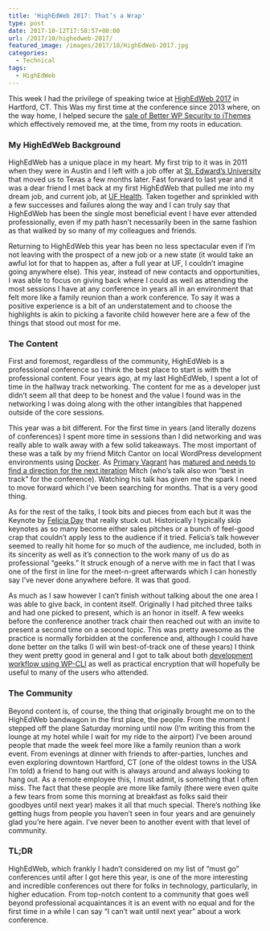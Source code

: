 ```yaml
---
title: 'HighEdWeb 2017: That’s a Wrap'
type: post
date: 2017-10-12T17:58:57+00:00
url: /2017/10/highedweb-2017/
featured_image: /images/2017/10/HighEdWeb-2017.jpg
categories:
  - Technical
tags:
  - HighEdWeb
---
```


This week I had the privilege of speaking twice at [HighEdWeb 2017][1] in Hartford, CT. This Was my first time at the conference since 2013 where, on the way home, I helped secure the [sale of Better WP Security to iThemes][2] which effectively removed me, at the time, from my roots in education.

### My HighEdWeb Background

HighEdWeb has a unique place in my heart. My first trip to it was in 2011 when they were in Austin and I left with a job offer at [St. Edward’s University][3] that moved us to Texas a few months later. Fast forward to last year and it was a dear friend I met back at my first HighEdWeb that pulled me into my dream job, and current job, at [UF Health][4]. Taken together and sprinkled with a few successes and failures along the way and I can truly say that HighEdWeb has been the single most beneficial event I have ever attended professionally, even if my path hasn’t necessarily been in the same fashion as that walked by so many of my colleagues and friends.

Returning to HighEdWeb this year has been no less spectacular even if I’m not leaving with the prospect of a new job or a new state (it would take an awful lot for that to happen as, after a full year at UF, I couldn’t imagine going anywhere else). This year, instead of new contacts and opportunities, I was able to focus on giving back where I could as well as attending the most sessions I have at any conference in years all in an environment that felt more like a family reunion than a work conference. To say it was a positive experience is a bit of an understatement and to choose the highlights is akin to picking a favorite child however here are a few of the things that stood out most for me.

### The Content

First and foremost, regardless of the community, HighEdWeb is a professional conference so I think the best place to start is with the professional content. Four years ago, at my last HighEdWeb, I spent a lot of time in the hallway track networking. The content for me as a developer just didn’t seem all that deep to be honest and the value I found was in the networking I was doing along with the other intangibles that happened outside of the core sessions.

This year was a bit different. For the first time in years (and literally dozens of conferences) I spent more time in sessions than I did networking and was really able to walk away with a few solid takeaways. The most important of these was a talk by my friend Mitch Cantor on local WordPress development environments using [Docker][5]. As [Primary Vagrant][6] has [matured and needs to find a direction for the next iteration][7] Mitch (who’s talk also won “best in track” for the conference). Watching his talk has given me the spark I need to move forward which I’ve been searching for months. That is a very good thing.

As for the rest of the talks, I took bits and pieces from each but it was the Keynote by [Felicia Day][8] that really stuck out. Historically I typically skip keynotes as so many become either sales pitches or a bunch of feel-good crap that couldn’t apply less to the audience if it tried. Felicia’s talk however seemed to really hit home for so much of the audience, me included, both in its sincerity as well as it’s connection to the work many of us do as professional “geeks.” It struck enough of a nerve with me in fact that I was one of the first in line for the meet-n-greet afterwards which I can honestly say I’ve never done anywhere before. It was that good.

As much as I saw however I can’t finish without talking about the one area I was able to give back, in content itself. Originally I had pitched three talks and had one picked to present, which is an honor in itself. A few weeks before the conference another track chair then reached out with an invite to present a second time on a second topic. This was pretty awesome as the practice is normally forbidden at the conference and, although I could have done better on the talks (I will win best-of-track one of these years) I think they went pretty good in general and I got to talk about both [development workflow using WP-CLI][9] as well as practical encryption that will hopefully be useful to many of the users who attended.

### The Community

Beyond content is, of course, the thing that originally brought me on to the HighEdWeb bandwagon in the first place, the people. From the moment I stepped off the plane Saturday morning until now (I’m writing this from the lounge at my hotel while I wait for my ride to the airport) I’ve been around people that made the week feel more like a family reunion than a work event. From evenings at dinner with friends to after-parties, lunches and even exploring downtown Hartford, CT (one of the oldest towns in the USA I’m told) a friend to hang out with is always around and always looking to hang out. As a remote employee this, I must admit, is something that I often miss. The fact that these people are more like family (there were even quite a few tears from some this morning at breakfast as folks said their goodbyes until next year) makes it all that much special. There’s nothing like getting hugs from people you haven’t seen in four years and are genuinely glad you’re here again. I’ve never been to another event with that level of community.

### TL;DR

HighEdWeb, which frankly I hadn’t considered on my list of “must go” conferences until after I got here this year, is one of the more interesting and incredible conferences out there for folks in technology, particularly, in higher education. From top-notch content to a community that goes well beyond professional acquaintances it is an event with no equal and for the first time in a while I can say “I can’t wait until next year” about a work conference.

 [1]: https://2017.highedweb.org
 [2]: https://wptavern.com/ithemes-acquires-better-wp-security-plugin-and-hires-wordpress-security-expert-chris-wiegman
 [3]: https://www.stedwards.edu
 [4]: https://ufhealth.org
 [5]: https://www.docker.com
 [6]: https://github.com/ChrisWiegman/primary-vagrant
 [7]: https://wptavern.com/primary-vagrant-4-0-updated-to-use-php-7-1-introduces-a-site-generator
 [8]: http://www.imdb.com/name/nm1260407/
 [9]: https://slides.chriswiegman.com/hweb17dpa7/